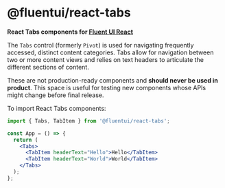 # @fluentui/react-tabs

**React Tabs components for [Fluent UI React](https://developer.microsoft.com/en-us/fluentui)**

The `Tabs` control (formerly `Pivot`) is used for navigating frequently accessed, distinct content categories. Tabs allow for navigation between two or more content views and relies on text headers to articulate the different sections of content.

These are not production-ready components and **should never be used in product**. This space is useful for testing new components whose APIs might change before final release.

To import React Tabs components:

```jsx
import { Tabs, TabItem } from '@fluentui/react-tabs';

const App = () => {
  return (
    <Tabs>
      <TabItem headerText="Hello">Hello</TabItem>
      <TabItem headerText="World">World</TabItem>
    </Tabs>
  );
};
```
